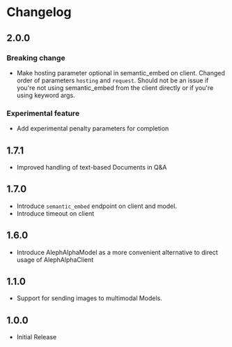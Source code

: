 # Changelog

## 2.0.0
### Breaking change

* Make hosting parameter optional in semantic_embed on client. Changed order of parameters `hosting` and `request`.
  Should not be an issue if you're not using semantic_embed from the client directly or if you're using keyword args.

### Experimental feature

* Add experimental penalty parameters for completion

## 1.7.1

* Improved handling of text-based Documents in Q&A

## 1.7.0

* Introduce `semantic_embed` endpoint on client and model.
* Introduce timeout on client

## 1.6.0

* Introduce AlephAlphaModel as a more convenient alternative to direct usage of AlephAlphaClient

## 1.1.0

* Support for sending images to multimodal Models.

## 1.0.0

* Initial Release
